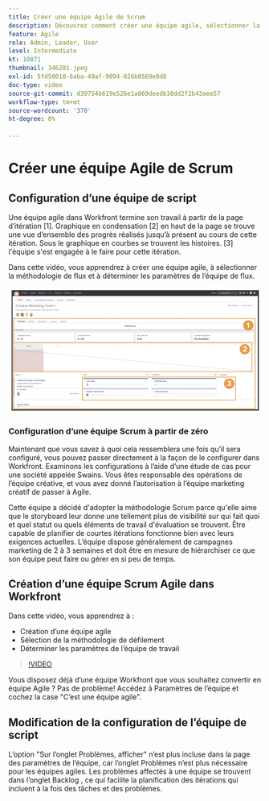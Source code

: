 ```yaml
---
title: Créer une équipe Agile de Scrum
description: Découvrez comment créer une équipe agile, sélectionner la méthodologie de flux et déterminer les paramètres de l’équipe de flux.
feature: Agile
role: Admin, Leader, User
level: Intermediate
kt: 10871
thumbnail: 346281.jpeg
exl-id: 5fd50010-6aba-49af-9094-026b0569e0d8
doc-type: video
source-git-commit: d39754b619e526e1a869deedb38dd2f2b43aee57
workflow-type: tm+mt
source-wordcount: '370'
ht-degree: 0%

---
```


# Créer une équipe Agile de Scrum

## Configuration d’une équipe de script

Une équipe agile dans Workfront termine son travail à partir de la page d’itération [1]. Graphique en condensation [2] en haut de la page se trouve une vue d’ensemble des progrès réalisés jusqu’à présent au cours de cette itération. Sous le graphique en courbes se trouvent les histoires. [3] l&#39;équipe s&#39;est engagée à le faire pour cette itération.

Dans cette vidéo, vous apprendrez à créer une équipe agile, à sélectionner la méthodologie de flux et à déterminer les paramètres de l’équipe de flux.

![Page Equipes](assets/scrum-agile-team-page.png)

### Configuration d’une équipe Scrum à partir de zéro

Maintenant que vous savez à quoi cela ressemblera une fois qu’il sera configuré, vous pouvez passer directement à la façon de le configurer dans Workfront. Examinons les configurations à l’aide d’une étude de cas pour une société appelée Swains. Vous êtes responsable des opérations de l’équipe créative, et vous avez donné l’autorisation à l’équipe marketing créatif de passer à Agile.


Cette équipe a décidé d&#39;adopter la méthodologie Scrum parce qu&#39;elle aime que le storyboard leur donne une tellement plus de visibilité sur qui fait quoi et quel statut ou quels éléments de travail d&#39;évaluation se trouvent. Être capable de planifier de courtes itérations fonctionne bien avec leurs exigences actuelles. L’équipe dispose généralement de campagnes marketing de 2 à 3 semaines et doit être en mesure de hiérarchiser ce que son équipe peut faire ou gérer en si peu de temps.

## Création d’une équipe Scrum Agile dans Workfront

Dans cette vidéo, vous apprendrez à :

- Création d’une équipe agile
- Sélection de la méthodologie de défilement
- Déterminer les paramètres de l’équipe de travail

>[!VIDEO](https://video.tv.adobe.com/v/346281/?quality=12&learn=on)

Vous disposez déjà d’une équipe Workfront que vous souhaitez convertir en équipe Agile ? Pas de problème! Accédez à Paramètres de l’équipe et cochez la case &quot;C’est une équipe agile&quot;.



## Modification de la configuration de l’équipe de script

L’option &quot;Sur l’onglet Problèmes, afficher&quot; n’est plus incluse dans la page des paramètres de l’équipe, car l’onglet Problèmes n’est plus nécessaire pour les équipes agiles. Les problèmes affectés à une équipe se trouvent dans l’onglet Backlog , ce qui facilite la planification des itérations qui incluent à la fois des tâches et des problèmes.
